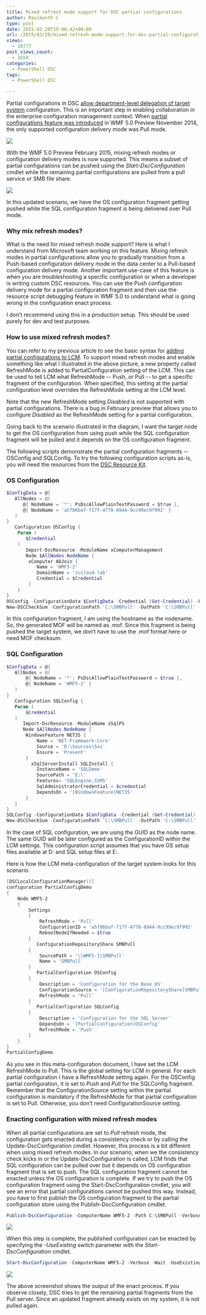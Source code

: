 ```yaml
---
title: Mixed refresh mode support for DSC partial configurations
author: Ravikanth C
type: post
date: 2015-02-20T19:00:42+00:00
url: /2015/02/20/mixed-refresh-mode-support-for-dsc-partial-configurations/
views:
  - 10777
post_views_count:
  - 1659
categories:
  - PowerShell DSC
tags:
  - PowerShell DSC

---
```

Partial configurations in DSC [allow department-level delegation of target system][1] configuration. This is an important step in enabling collaboration in the enterprise configuration management context. When [partial configurations feature was introduced][1] in WMF 5.0 Preview November 2014, the only supported configuration delivery mode was Pull mode.

![](/images/Depart.png)

With the WMF 5.0 Preview February 2015, mixing refresh modes or configuration delivery modes is now supported. This means a subset of partial configurations can be pushed using the _Start-DscConfiguration_ cmdlet while the remaining partial configurations are pulled from a pull service or SMB file share.

![](/images/72.png)

In this updated scenario, we have the OS configuration fragment getting pushed while the SQL configuration fragment is being delivered over Pull mode.

### Why mix refresh modes?

What is the need for mixed refresh mode support? Here is what I understand from Microsoft team working on this feature. Mixing refresh modes in partial configurations allow you to gradually transition from a Push-based configuration delivery mode in the data center to a Pull-based configuration delivery mode. Another important use-case of this feature is when you are troubleshooting a specific configuration or when a developer is writing custom DSC resources. You can use the Push configuration delivery mode for a partial configuration fragment and then use the resource script debugging feature in WMF 5.0 to understand what is going wrong in the configuration enact process.

I don&#8217;t recommend using this in a production setup. This should be used purely for dev and test purposes.

### How to use mixed refresh modes?

You can refer to my previous article to see the basic syntax for [adding partial configurations to LCM][1]. To support mixed refresh modes and enable something like what I illustrated in the above picture, a new property called RefreshMode is added to PartialConfiguration setting of the LCM. This can be used to tell LCM what RefreshMode  -- Push, or Pull -- to get a specific fragment of the configuration. When specified, this setting at the partial configuration level overrides the RefreshMode setting at the LCM level.

Note that the new RefreshMode setting _Disabled_ is not supported with partial configurations. There is a bug in February preview that allows you to configure _Disabled_ as the RefreshMode setting for a partial configuration.

Going back to the scenario illustrated in the diagram, I want the target node to get the OS configuration from using push while the SQL configuration fragment will be pulled and it depends on the OS configuration fragment.

The following scripts demonstrate the partial configuration fragments -- OSConfig and SQLConfig. To try the following configuration scripts as-is, you will need the resources from the [DSC Resource Kit][2].

### OS Configuration

```powershell
$ConfigData = @{
   AllNodes = @(
      @{ NodeName = '*'; PsDscAllowPlainTextPassword = $true },
      @{ NodeName = 'a5f86baf-f17f-4778-8944-9cc99ec9f992' }
   )
}
   Configuration OSConfig {
    Param (
       $Credential
    )
       Import-DscResource -ModuleName xComputerManagement
       Node $AllNodes.NodeName {
        xComputer ADJoin {
           Name = 'WMF5-2'
           DomainName = 'sccloud.lab'
           Credential = $Credential
        }
    }
}
OSConfig -ConfigurationData $ConfigData -Credential (Get-Credential) -OutputPath 'C:\SMBPull'
New-DSCCheckSum -ConfigurationPath 'C:\SMBPull' -OutPath 'C:\SMBPull'
```


In this configuration fragment, I am using the hostname as the nodename. So, the generated MOF will be named as <hostname>.mof. Since this fragment is being pushed the target system, we don&#8217;t have to use the <GUID>.mof format here or need MOF checksum.

### SQL Configuration

```powershell
$ConfigData = @{
   AllNodes = @(
       @{ NodeName = '*'; PsDscAllowPlainTextPassword = $true },
       @{ NodeName = 'WMF5-2' }
   )
}
   Configuration SQLConfig {
   Param (
       $Credential
   )
      Import-DscResource -ModuleName xSqlPS
      Node $AllNodes.NodeName {
       WindowsFeature NET35 {
           Name = 'NET-Framework-Core'
           Source = 'D:\Sources\Sxs'
           Ensure = 'Present'
       }
         xSqlServerInstall SQLInstall {
           InstanceName = 'SQLDemo'
           SourcePath = 'E:\'
           Features= 'SQLEngine,SSMS'
           SqlAdministratorCredential = $credential
           DependsOn = '[WindowsFeature]NET35'
       }
   }
}
SQLConfig -ConfigurationData $ConfigData -Credential (Get-Credential) -OutputPath 'C:\SMBPull'
New-DSCCheckSum -ConfigurationPath 'C:\SMBPull' -OutPath 'C:\SMBPull'
```


In the case of SQL configuration, we are using the GUID as the node name. The same GUID will be later configured as the ConfigurationID within the LCM settings. This configuration script assumes that you have OS setup files available at D: and SQL setup files at E:.

Here is how the LCM meta-configuration of the target system looks for this scenario.

```powershell
[DSCLocalConfigurationManager()]
configuration PartialConfigDemo
{
    Node WMF5-2
    {
        Settings
        {
            RefreshMode = 'Pull'
            ConfigurationID = 'a5f86baf-f17f-4778-8944-9cc99ec9f992'
            RebootNodeIfNeeded = $true
        }
           ConfigurationRepositoryShare SMBPull
        {
            SourcePath = '\\WMF5-1\SMBPull'
            Name = 'SMBPull'
        }
           PartialConfiguration OSConfig
        {
            Description = 'Configuration for the Base OS'
            ConfigurationSource = '[ConfigurationRepositoryShare]SMBPull'
            RefreshMode = 'Pull'
        }
           PartialConfiguration SQLConfig
        {
            Description = 'Configuration for the SQL Server'
            DependsOn = '[PartialConfiguration]OSConfig'
            RefreshMode = 'Push'
        }
    }
}
PartialConfigDemo
```


As you see in this meta-configuration document, I have set the LCM RefreshMode to Pull. This is the global setting for LCM in general. For each partial configuration I have a RefreshMode setting again. For the OSConfig partial configuration, it is set to _Push_ and _Pull_ for the SQLConfig fragment. Remember that the ConfigurationSource setting within the partial configuration is mandatory if the RefreshMode for that partial configuration is set to Pull. Otherwise, you don&#8217;t need ConfigurationSource setting.

### Enacting configuration with mixed refresh modes

When all partial configurations are set to _Pull_ refresh mode, the configuration gets enacted during a consistency check or by calling the Update-DscConfiguration cmdlet. However, this process is a bit different when using mixed refresh modes. In our scenario, when we the consistency check kicks in or the Update-DscConfiguration is called, LCM finds that SQL configuration can be pulled over but it depends on OS configuration fragment that is set to push. The SQL configuration fragment cannot be enacted unless the OS configuration is complete. If we try to push the OS configuration fragment using the Start-DscConfiguration cmdlet, you will see an error that partial configurations cannot be pushed this way. Instead, you have to first publish the OS configuration fragment to the partial configuration store using the Publish-DscConfiguration cmdlet.

```powershell
Publish-DscConfiguration -ComputerName WMF5-2 -Path C:\SMBPull -Verbose -Force
```

![](/images/8.png)

When this step is complete, the published configuration can be enacted by specifying the _-UseExisting_ switch parameter with the _Start-DscConfiguration_ cmdlet.

```powershell
Start-DscConfiguration -ComputerName WMF5-2 -Verbose -Wait -UseExisting
```


![](/images/9.png)

The above screenshot shows the output of the enact process. If you observe closely, DSC tries to get the remaining partial fragments from the Pull server. Since an updated fragment already exists on my system, it is not pulled again.

[1]: /2014/10/02/partial-dsc-configurations-in-windows-management-framework-wmf-5-0/
[2]: https://gallery.technet.microsoft.com/scriptcenter/DSC-Resource-Kit-All-c449312d